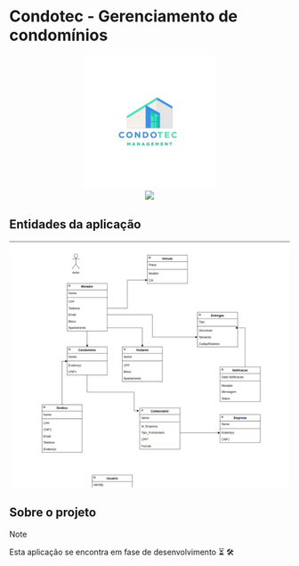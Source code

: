 # Condotec - Gerenciamento de condomínios

<div align="center">
  <img src="/images/condotec-transparent.png" alt="logo" width="240px" />
</div>
<div align="center">
  <img src="https://skillicons.dev/icons?i=typescript,angular,bootstrap,jest,cs,dotnet,mongodb,docker" />
</div>

## Entidades da aplicação

<div align="center">
  <img src="/images/condotec-diagram.png" alt="diagram" />
</div>

## Sobre o projeto
> [!NOTE]
> Esta aplicação se encontra em fase de desenvolvimento :hourglass_flowing_sand: :hammer_and_wrench:	


